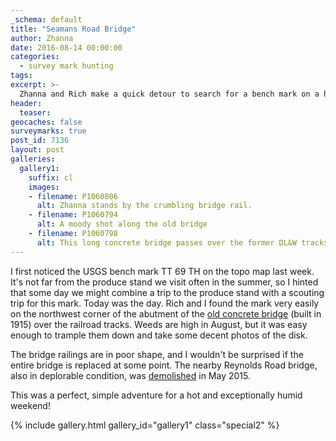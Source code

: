 ```yaml
---
_schema: default
title: "Seamans Road Bridge"
author: Zhanna
date: 2016-08-14 00:00:00
categories:
  - survey mark hunting
tags:
excerpt: >-
  Zhanna and Rich make a quick detour to search for a bench mark on a hot summer day.
header:
  teaser:
geocaches: false
surveymarks: true
post_id: 7136
layout: post        
galleries:
  gallery1:
    suffix: cl
    images:
    - filename: P1060806
      alt: Zhanna stands by the crumbling bridge rail.
    - filename: P1060794
      alt: A moody shot along the old bridge
    - filename: P1060798
      alt: This long concrete bridge passes over the former DL&W tracks.    
---
```


I first noticed the USGS bench mark TT 69 TH on the topo map last week. It's not far from the produce stand we visit often in the summer, so I hinted that some day we might combine a trip to the produce stand with a scouting trip for this mark. Today was the day. Rich and I found the mark very easily on the northwest corner of the abutment of the [old concrete bridge](https://bridgehunter.com/pa/lackawanna/354005003000000/) (built in 1915) over the railroad tracks. Weeds are high in August, but it was easy enough to trample them down and take some decent photos of the disk.

The bridge railings are in poor shape, and I wouldn't be surprised if the entire bridge is replaced at some point. The nearby Reynolds Road bridge, also in deplorable condition, was [demolished](https://www.youtube.com/watch?v=JZHgHBUTa8w) in May 2015.

This was a perfect, simple adventure for a hot and exceptionally humid weekend!

{% include gallery.html gallery_id="gallery1" class="special2" %}